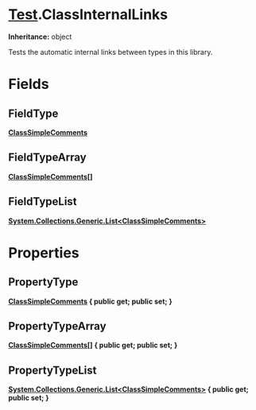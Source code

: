 # [Test](TableOfContents.Test.md).ClassInternalLinks

**Inheritance:** object  

Tests the automatic internal links between types in this library.  

# Fields

## FieldType

**[ClassSimpleComments](Test.ClassSimpleComments.md)**  

## FieldTypeArray

**[ClassSimpleComments[]](Test.ClassSimpleComments.md)**  

## FieldTypeList

**[System.Collections.Generic.List&lt;ClassSimpleComments&gt;](https://docs.microsoft.com/en-us/dotnet/api/system.collections.generic.list-1)**  

# Properties

## PropertyType

**[ClassSimpleComments](Test.ClassSimpleComments.md) { public get; public set; }**  

## PropertyTypeArray

**[ClassSimpleComments[]](Test.ClassSimpleComments.md) { public get; public set; }**  

## PropertyTypeList

**[System.Collections.Generic.List&lt;ClassSimpleComments&gt;](https://docs.microsoft.com/en-us/dotnet/api/system.collections.generic.list-1) { public get; public set; }**  

